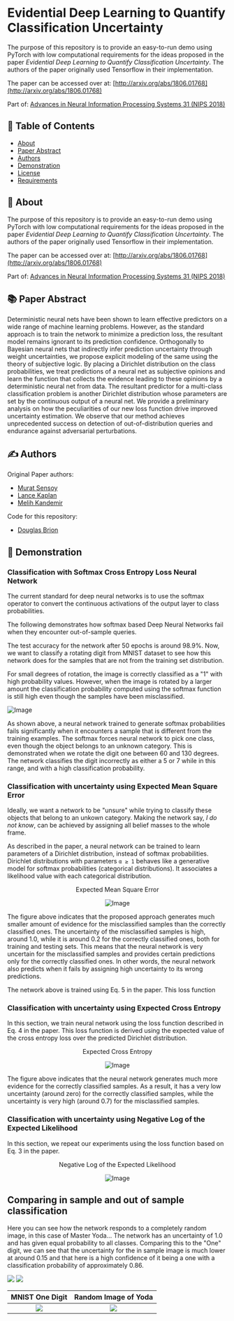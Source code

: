 # Evidential Deep Learning to Quantify Classification Uncertainty

The purpose of this repository is to provide an easy-to-run demo using PyTorch with low computational requirements for the ideas proposed in the paper *Evidential Deep Learning to Quantify Classification Uncertainty*. The authors of the paper originally used Tensorflow in their implementation.

The paper can be accessed over at: [http://arxiv.org/abs/1806.01768](http://arxiv.org/abs/1806.01768)

Part of: [Advances in Neural Information Processing Systems 31 (NIPS 2018)](https://papers.nips.cc/book/advances-in-neural-information-processing-systems-31-2018)

## 📝 Table of Contents
- [About](#about)
- [Paper Abstract](#abstract)
- [Authors](#authors)
- [Demonstration](#demonstration)
- [License](./LICENSE)
- [Requirements](./requirements.txt)

## 🧐 About <a name = "about"></a>
The purpose of this repository is to provide an easy-to-run demo using PyTorch with low computational requirements for the ideas proposed in the paper *Evidential Deep Learning to Quantify Classification Uncertainty*. The authors of the paper originally used Tensorflow in their implementation.

The paper can be accessed over at: [http://arxiv.org/abs/1806.01768](http://arxiv.org/abs/1806.01768)

Part of: [Advances in Neural Information Processing Systems 31 (NIPS 2018)](https://papers.nips.cc/book/advances-in-neural-information-processing-systems-31-2018)

## 📚 Paper Abstract <a name = "abstract"></a>

Deterministic neural nets have been shown to learn effective predictors on a wide range of machine learning problems. However, as the standard approach is to train the network to minimize a prediction loss, the resultant model remains ignorant to its prediction confidence. Orthogonally to Bayesian neural nets that indirectly infer prediction uncertainty through weight uncertainties, we propose explicit modeling of the same using the theory of subjective logic. By placing a Dirichlet distribution on the class probabilities, we treat predictions of a neural net as subjective opinions and learn the function that collects the evidence leading to these opinions by a deterministic neural net from data. The resultant predictor for a multi-class classification problem is another Dirichlet distribution whose parameters are set by the continuous output of a neural net. We provide a preliminary analysis on how the peculiarities of our new loss function drive improved uncertainty estimation. We observe that our method achieves unprecedented success on detection of out-of-distribution queries and endurance against adversarial perturbations.

## ✍️ Authors <a name = "authors"></a>
Original Paper authors:
- [Murat Sensoy](https://papers.nips.cc/author/murat-sensoy-11083)
- [Lance Kaplan](https://papers.nips.cc/author/lance-kaplan-11084)
- [Melih Kandemir](https://papers.nips.cc/author/melih-kandemir-11085)

Code for this repository:
- [Douglas Brion](https://github.com/dougbrion)

## 🏁 Demonstration <a name = "demonstration"></a>

### Classification with Softmax Cross Entropy Loss Neural Network

The current standard for deep neural networks is to use the softmax operator to convert the continuous activations of the output layer to class probabilities.

The following demonstrates how softmax based Deep Neural Networks fail when they encounter out-of-sample queries.

The test accuracy for the network after 50 epochs is around 98.9%. Now, we want to classify a rotating digit from MNIST dataset to see how this network does for the samples that are not from the training set distribution.

For small degrees of rotation, the image is correctly classified as a "1" with high probability values. However, when the image is rotated by a larger amount the classification probability computed using the softmax function is still high even though the samples have been misclassified.

![Image](./results/rotate.jpg)

As shown above, a neural network trained to generate softmax probabilities fails significantly when it encounters a sample that is different from the training examples. The softmax forces neural network to pick one class, even though the object belongs to an unknown category. This is demonstrated when we rotate the digit one between 60 and 130 degrees. The network classifies the digit incorrectly as either a 5 or 7 while in this range, and with a high classification probability.

### Classification with uncertainty using Expected Mean Square Error

Ideally, we want a network to be "unsure" while trying to classify these objects that belong to an unkown category. Making the network say, *I do not know*, can be achieved by assigning all belief masses to the whole frame.

As described in the paper, a neural network can be trained to learn parameters of a Dirichlet distribution, instead of softmax probabilities. Dirichlet distributions with parameters  `α ≥ 1` behaves like a generative model for softmax probabilities (categorical distributions). It associates a likelihood value with each categorical distribution.

<div align="center">
Expected Mean Square Error

![Image](./results/rotate_uncertainty_mse.jpg)
</div>

The figure above indicates that the proposed approach generates much smaller amount of evidence for the misclassified samples than the correctly classified ones. The uncertainty of the misclassified samples is high, around 1.0, while it is around 0.2 for the correctly classified ones, both for training and testing sets. This means that the neural network is very uncertain for the misclassified samples and provides certain predictions only for the correctly classified ones. In other words, the neural network also predicts when it fails by assigning high uncertainty to its wrong predictions.

The network above is trained using Eq. 5 in the paper. This loss function 

### Classification with uncertainty using Expected Cross Entropy

In this section, we train neural network using the loss function described in Eq. 4 in the paper. This loss function is derived using the expected value of the cross entropy loss over the predicted Dirichlet distribution.

<div align="center">
Expected Cross Entropy

![Image](./results/rotate_uncertainty_digamma.jpg)
</div>


The figure above indicates that the neural network generates much more evidence for the correctly classified samples. As a result, it has a very low uncertainty (around zero) for the correctly classified samples, while the uncertainty is very high (around 0.7) for the misclassified samples.

### Classification with uncertainty using Negative Log of the Expected Likelihood

In this section, we repeat our experiments using the loss function based on Eq. 3 in the paper.

<div align="center">
Negative Log of the Expected Likelihood

![Image](./results/rotate_uncertainty_log.jpg)
</div>

## Comparing in sample and out of sample classification

Here you can see how the network responds to a completely random image, in this case of Master Yoda... The network has an uncertainty of 1.0 and has given equal probability to all classes. Comparing this to the "One" digit, we can see that the uncertainty for the in sample image is much lower at around 0.15 and that here is a high confidence of it being a one with a classification probability of approximately 0.86.

![](./results/yoda.jpg) ![](./results/one.jpg)

MNIST One Digit             |  Random Image of Yoda
:-------------------------:|:-------------------------:
![](./results/one.jpg)  |  ![](./results/yoda.jpg)